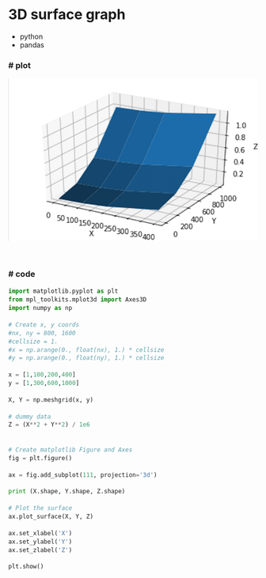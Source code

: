 # 3D surface graph

- python
- pandas



### #  plot	

![3d_surface_img](3d_surface_img.png)

​	



### #  code

```python
import matplotlib.pyplot as plt
from mpl_toolkits.mplot3d import Axes3D
import numpy as np

# Create x, y coords
#nx, ny = 800, 1600
#cellsize = 1.
#x = np.arange(0., float(nx), 1.) * cellsize
#y = np.arange(0., float(ny), 1.) * cellsize

x = [1,100,200,400]
y = [1,300,600,1000]

X, Y = np.meshgrid(x, y)

# dummy data
Z = (X**2 + Y**2) / 1e6


# Create matplotlib Figure and Axes
fig = plt.figure()

ax = fig.add_subplot(111, projection='3d')

print (X.shape, Y.shape, Z.shape)

# Plot the surface
ax.plot_surface(X, Y, Z)

ax.set_xlabel('X')
ax.set_ylabel('Y')
ax.set_zlabel('Z')

plt.show()
```




